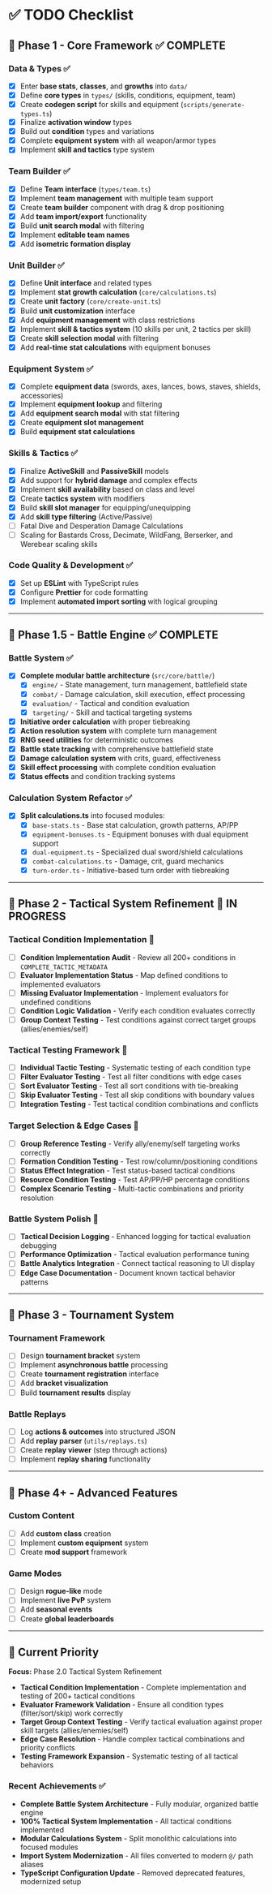 # ✅ TODO Checklist

## 📂 Phase 1 - Core Framework ✅ COMPLETE

### Data & Types ✅

- [x] Enter **base stats**, **classes**, and **growths** into `data/`
- [x] Define **core types** in `types/` (skills, conditions, equipment, team)
- [x] Create **codegen script** for skills and equipment (`scripts/generate-types.ts`)
- [x] Finalize **activation window** types
- [x] Build out **condition** types and variations
- [x] Complete **equipment system** with all weapon/armor types
- [x] Implement **skill and tactics** type system

### Team Builder ✅

- [x] Define **Team interface** (`types/team.ts`)
- [x] Implement **team management** with multiple team support
- [x] Create **team builder** component with drag & drop positioning
- [x] Add **team import/export** functionality
- [x] Build **unit search modal** with filtering
- [x] Implement **editable team names**
- [x] Add **isometric formation display**

### Unit Builder ✅

- [x] Define **Unit interface** and related types
- [x] Implement **stat growth calculation** (`core/calculations.ts`)
- [x] Create **unit factory** (`core/create-unit.ts`)
- [x] Build **unit customization** interface
- [x] Add **equipment management** with class restrictions
- [x] Implement **skill & tactics system** (10 skills per unit, 2 tactics per skill)
- [x] Create **skill selection modal** with filtering
- [x] Add **real-time stat calculations** with equipment bonuses

### Equipment System ✅

- [x] Complete **equipment data** (swords, axes, lances, bows, staves, shields, accessories)
- [x] Implement **equipment lookup** and filtering
- [x] Add **equipment search modal** with stat filtering
- [x] Create **equipment slot management**
- [x] Build **equipment stat calculations**

### Skills & Tactics ✅

- [x] Finalize **ActiveSkill** and **PassiveSkill** models
- [x] Add support for **hybrid damage** and complex effects
- [x] Implement **skill availability** based on class and level
- [x] Create **tactics system** with modifiers
- [x] Build **skill slot manager** for equipping/unequipping
- [x] Add **skill type filtering** (Active/Passive)
- [ ] Fatal Dive and Desperation Damage Calculations
- [ ] Scaling for Bastards Cross, Decimate, WildFang, Berserker, and Werebear scaling skills

### Code Quality & Development ✅

- [x] Set up **ESLint** with TypeScript rules
- [x] Configure **Prettier** for code formatting
- [x] Implement **automated import sorting** with logical grouping

---

## 📂 Phase 1.5 - Battle Engine ✅ COMPLETE

### Battle System ✅

- [x] **Complete modular battle architecture** (`src/core/battle/`)
  - [x] `engine/` - State management, turn management, battlefield state
  - [x] `combat/` - Damage calculation, skill execution, effect processing
  - [x] `evaluation/` - Tactical and condition evaluation
  - [x] `targeting/` - Skill and tactical targeting systems
- [x] **Initiative order calculation** with proper tiebreaking
- [x] **Action resolution system** with complete turn management
- [x] **RNG seed utilities** for deterministic outcomes
- [x] **Battle state tracking** with comprehensive battlefield state
- [x] **Damage calculation system** with crits, guard, effectiveness
- [x] **Skill effect processing** with complete condition evaluation
- [x] **Status effects** and condition tracking systems

### Calculation System Refactor ✅

- [x] **Split calculations.ts** into focused modules:
  - [x] `base-stats.ts` - Base stat calculation, growth patterns, AP/PP
  - [x] `equipment-bonuses.ts` - Equipment bonuses with dual equipment support
  - [x] `dual-equipment.ts` - Specialized dual sword/shield calculations
  - [x] `combat-calculations.ts` - Damage, crit, guard mechanics
  - [x] `turn-order.ts` - Initiative-based turn order with tiebreaking

---

## 📲 Phase 2 - Tactical System Refinement 🚧 IN PROGRESS

### Tactical Condition Implementation 🚧

- [ ] **Condition Implementation Audit** - Review all 200+ conditions in `COMPLETE_TACTIC_METADATA`
- [ ] **Evaluator Implementation Status** - Map defined conditions to implemented evaluators
- [ ] **Missing Evaluator Implementation** - Implement evaluators for undefined conditions
- [ ] **Condition Logic Validation** - Verify each condition evaluates correctly
- [ ] **Group Context Testing** - Test conditions against correct target groups (allies/enemies/self)

### Tactical Testing Framework 🚧

- [ ] **Individual Tactic Testing** - Systematic testing of each condition type
- [ ] **Filter Evaluator Testing** - Test all filter conditions with edge cases
- [ ] **Sort Evaluator Testing** - Test all sort conditions with tie-breaking
- [ ] **Skip Evaluator Testing** - Test all skip conditions with boundary values
- [ ] **Integration Testing** - Test tactical condition combinations and conflicts

### Target Selection & Edge Cases 🚧

- [ ] **Group Reference Testing** - Verify ally/enemy/self targeting works correctly
- [ ] **Formation Condition Testing** - Test row/column/positioning conditions
- [ ] **Status Effect Integration** - Test status-based tactical conditions
- [ ] **Resource Condition Testing** - Test AP/PP/HP percentage conditions
- [ ] **Complex Scenario Testing** - Multi-tactic combinations and priority resolution

### Battle System Polish 🚧

- [ ] **Tactical Decision Logging** - Enhanced logging for tactical evaluation debugging
- [ ] **Performance Optimization** - Tactical evaluation performance tuning
- [ ] **Battle Analytics Integration** - Connect tactical reasoning to UI display
- [ ] **Edge Case Documentation** - Document known tactical behavior patterns

---

## 📂 Phase 3 - Tournament System

### Tournament Framework

- [ ] Design **tournament bracket** system
- [ ] Implement **asynchronous battle** processing
- [ ] Create **tournament registration** interface
- [ ] Add **bracket visualization**
- [ ] Build **tournament results** display

### Battle Replays

- [ ] Log **actions & outcomes** into structured JSON
- [ ] Add **replay parser** (`utils/replays.ts`)
- [ ] Create **replay viewer** (step through actions)
- [ ] Implement **replay sharing** functionality

---

## 📂 Phase 4+ - Advanced Features

### Custom Content

- [ ] Add **custom class** creation
- [ ] Implement **custom equipment** system
- [ ] Create **mod support** framework

### Game Modes

- [ ] Design **rogue-like** mode
- [ ] Implement **live PvP** system
- [ ] Add **seasonal events**
- [ ] Create **global leaderboards**

---

## 📲 Current Priority

**Focus:** Phase 2.0 Tactical System Refinement

- **Tactical Condition Implementation** - Complete implementation and testing of 200+ tactical conditions
- **Evaluator Framework Validation** - Ensure all condition types (filter/sort/skip) work correctly
- **Target Group Context Testing** - Verify tactical evaluation against proper skill targets (allies/enemies/self)
- **Edge Case Resolution** - Handle complex tactical combinations and priority conflicts
- **Testing Framework Expansion** - Systematic testing of all tactical behaviors

### Recent Achievements ✅

- **Complete Battle System Architecture** - Fully modular, organized battle engine
- **100% Tactical System Implementation** - All tactical conditions implemented
- **Modular Calculations System** - Split monolithic calculations into focused modules
- **Import System Modernization** - All files converted to modern `@/` path aliases
- **TypeScript Configuration Update** - Removed deprecated features, modernized setup
